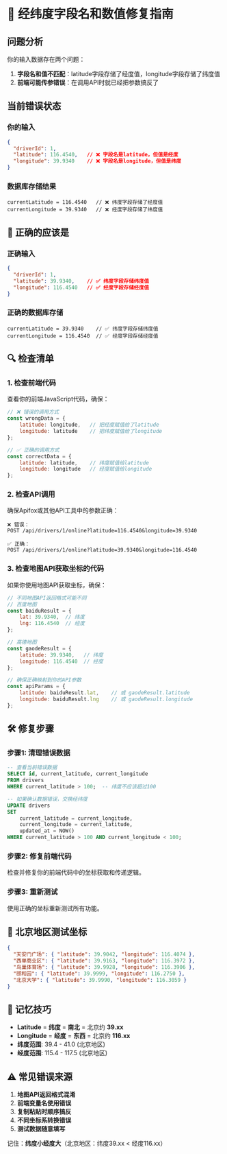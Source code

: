 # 🔧 经纬度字段名和数值修复指南

## 问题分析

你的输入数据存在两个问题：
1. **字段名和值不匹配**：latitude字段存储了经度值，longitude字段存储了纬度值
2. **前端可能传参错误**：在调用API时就已经把参数搞反了

## 当前错误状态

### 你的输入
```json
{
  "driverId": 1,
  "latitude": 116.4540,   // ❌ 字段名是latitude，但值是经度
  "longitude": 39.9340    // ❌ 字段名是longitude，但值是纬度
}
```

### 数据库存储结果
```
currentLatitude = 116.4540   // ❌ 纬度字段存储了经度值
currentLongitude = 39.9340   // ❌ 经度字段存储了纬度值
```

## 🎯 正确的应该是

### 正确输入
```json
{
  "driverId": 1,
  "latitude": 39.9340,    // ✅ 纬度字段存储纬度值
  "longitude": 116.4540   // ✅ 经度字段存储经度值
}
```

### 正确的数据库存储
```
currentLatitude = 39.9340    // ✅ 纬度字段存储纬度值
currentLongitude = 116.4540  // ✅ 经度字段存储经度值
```

## 🔍 检查清单

### 1. 检查前端代码
查看你的前端JavaScript代码，确保：
```javascript
// ❌ 错误的调用方式
const wrongData = {
    latitude: longitude,   // 把经度赋值给了latitude
    longitude: latitude    // 把纬度赋值给了longitude
};

// ✅ 正确的调用方式
const correctData = {
    latitude: latitude,    // 纬度赋值给latitude
    longitude: longitude   // 经度赋值给longitude
};
```

### 2. 检查API调用
确保Apifox或其他API工具中的参数正确：
```
❌ 错误：
POST /api/drivers/1/online?latitude=116.4540&longitude=39.9340

✅ 正确：
POST /api/drivers/1/online?latitude=39.9340&longitude=116.4540
```

### 3. 检查地图API获取坐标的代码
如果你使用地图API获取坐标，确保：
```javascript
// 不同地图API返回格式可能不同
// 百度地图
const baiduResult = {
    lat: 39.9340,  // 纬度
    lng: 116.4540  // 经度
};

// 高德地图
const gaodeResult = {
    latitude: 39.9340,   // 纬度
    longitude: 116.4540  // 经度
};

// 确保正确映射到你的API参数
const apiParams = {
    latitude: baiduResult.lat,    // 或 gaodeResult.latitude
    longitude: baiduResult.lng    // 或 gaodeResult.longitude
};
```

## 🛠️ 修复步骤

### 步骤1: 清理错误数据
```sql
-- 查看当前错误数据
SELECT id, current_latitude, current_longitude 
FROM drivers 
WHERE current_latitude > 100;  -- 纬度不应该超过100

-- 如果确认数据错误，交换经纬度
UPDATE drivers 
SET 
    current_latitude = current_longitude,
    current_longitude = current_latitude,
    updated_at = NOW()
WHERE current_latitude > 100 AND current_longitude < 100;
```

### 步骤2: 修复前端代码
检查并修复你的前端代码中的坐标获取和传递逻辑。

### 步骤3: 重新测试
使用正确的坐标重新测试所有功能。

## 📍 北京地区测试坐标

```json
{
  "天安门广场": { "latitude": 39.9042, "longitude": 116.4074 },
  "西单商业区": { "latitude": 39.9163, "longitude": 116.3972 },
  "鸟巢体育场": { "latitude": 39.9928, "longitude": 116.3906 },
  "颐和园": { "latitude": 39.9999, "longitude": 116.2750 },
  "北京大学": { "latitude": 39.9990, "longitude": 116.3059 }
}
```

## 🧭 记忆技巧

- **Latitude** = **纬度** = **南北** = 北京约 **39.xx**
- **Longitude** = **经度** = **东西** = 北京约 **116.xx**
- **纬度范围**: 39.4 - 41.0 (北京地区)
- **经度范围**: 115.4 - 117.5 (北京地区)

## ⚠️ 常见错误来源

1. **地图API返回格式混淆**
2. **前端变量名使用错误**
3. **复制粘贴时顺序搞反**
4. **不同坐标系转换错误**
5. **测试数据随意填写**

记住：**纬度小经度大**（北京地区：纬度39.xx < 经度116.xx）